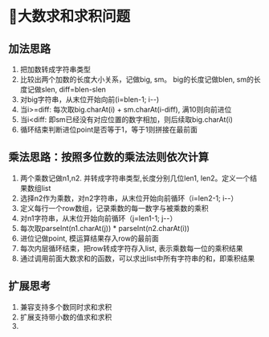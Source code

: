 # 大数求和求积问题

## 加法思路
1. 把加数转成字符串类型
2. 比较出两个加数的长度大小关系，记做big, sm。 big的长度记做blen, sm的长度记做slen, diff=blen-slen
3. 对big字符串，从末位开始向前(i=blen-1; i--)
4. 当i>=diff: 每次取big.charAt(i) + sm.charAt(i-diff), 满10则向前进位
5. 当i<diff: 即sm已经没有对应位置的数字相加，则后续取big.charAt(i)
6. 循环结束判断进位point是否等于1，等于1则拼接在最前面


## 乘法思路：按照多位数的乘法法则依次计算
1. 两个乘数记做n1,n2. 并转成字符串类型,长度分别几位len1, len2。定义一个结果数组list
2. 选择n2作为乘数，对n2字符串，从末位开始向前循环（i=len2-1; i--）
3. 定义每行一个row数组，记录乘数的每一数字与被乘数的乘积
4. 对n1字符串，从末位开始向前循环（j=len1-1; j--）
5. 每次取parseInt(n1.charAt(j)) * parseInt(n2.charAt(i))
6. 进位记做point, 模运算结果存入row的最前面
7. 每次内层循环结束，把row转成字符存入list, 表示乘数每一位的乘积结果
8. 通过调用前面大数求和的函数，可以求出list中所有字符串的和，即乘积结果


## 扩展思考
1. 兼容支持多个数同时求和求积
2. 扩展支持带小数的值求和求积
3. 
